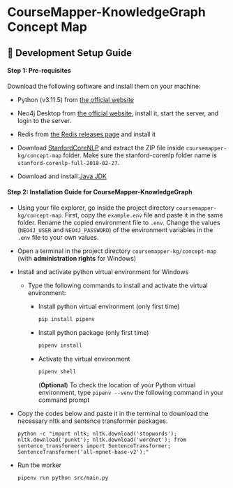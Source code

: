# CourseMapper-KnowledgeGraph Concept Map

## 🔨 Development Setup Guide

#### Step 1: Pre-requisites

Download the following software and install them on your machine:

- Python (v3.11.5) from [the official website](https://www.python.org/downloads/release/python-3115/)

- Neo4j Desktop from [the official website](https://neo4j.com/download-center/#desktop), install it, start the server, and login to the server.

- Redis from [the Redis releases page](https://github.com/tporadowski/redis/releases) and install it

- Download [StanfordCoreNLP](https://uni-duisburg-essen.sciebo.de/s/nO06q2wY0t5h8SO) and extract the ZIP file inside `coursemapper-kg/concept-map` folder. Make sure the stanford-corenlp folder name is `stanford-corenlp-full-2018-02-27`. 

- Download and install [Java JDK](https://www.oracle.com/java/technologies/downloads/)


#### Step 2: Installation Guide for CourseMapper-KnowledgeGraph

- Using your file explorer, go inside the project directory `coursemapper-kg/concept-map`. First, copy the `example.env` file and paste it in the same folder. Rename the copied environment file to `.env`. Change the values (`NEO4J_USER` and `NEO4J_PASSWORD`) of the environment variables in the `.env` file to your own values.

- Open a terminal in the project directory `coursemapper-kg/concept-map` (with **administration rights** for Windows)

- Install and activate python virtual environment for Windows

  - Type the following commands to install and activate the virtual environment:

    - Install python virtual environment (only first time)

      ```bash
      pip install pipenv
      ```

    - Install python package (only first time)

      ```bash
      pipenv install
      ```

    - Activate the virtual environment

      ```bash
      pipenv shell
      ```

      (**Optional**) To check the location of your Python virtual environment, type `pipenv --venv` the following command in your command prompt

- Copy the codes below and paste it in the terminal to download the necessary nltk and sentence transformer packages.

  ```
  python -c "import nltk; nltk.download('stopwords'); nltk.download('punkt'); nltk.download('wordnet'); from sentence_transformers import SentenceTransformer; SentenceTransformer('all-mpnet-base-v2');"
  ```

- Run the worker
  ```bash
  pipenv run python src/main.py
  ```
